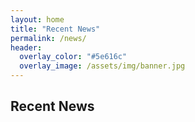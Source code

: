 ```yaml
---
layout: home
title: "Recent News"
permalink: /news/
header:
  overlay_color: "#5e616c"
  overlay_image: /assets/img/banner.jpg
---
```


## Recent News ##

